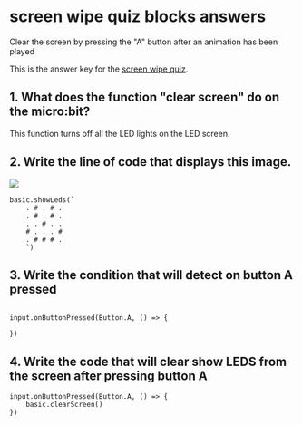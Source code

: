 # screen wipe quiz blocks answers

Clear the screen by pressing the "A" button after an animation has been played

This is the answer key for the [screen wipe quiz](/microbit/lessons/screen-wipe/quiz).

## 1. What does the function "clear screen" do on the micro:bit? 

This function turns off all the LED lights on the LED screen.

## 2. Write the line of code that displays this image.

![](/static/mb/blocks/lessons/screen-wipe-4.png)

```blocks
basic.showLeds(`
    . # . # .
    . # . # .
    . . # . .
    # . . . #
    . # # # .
    `)
```

## 3. Write the condition that will detect on button A pressed

```blocks

input.onButtonPressed(Button.A, () => {

})

```

## 4. Write the code that will clear show LEDS from the screen after pressing button A 

```blocks
input.onButtonPressed(Button.A, () => {
    basic.clearScreen()
})
```

